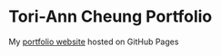 # Tori-Ann Cheung Portfolio
My [portfolio website](https://joycurator.github.io/Tori-AnnCheung/) hosted on GitHub Pages
